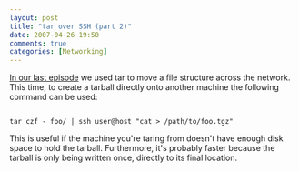 ```yaml
---
layout: post
title: "tar over SSH (part 2)"
date: 2007-04-26 19:50
comments: true
categories: [Networking]
---
```

[In our last episode](http://dinomite.net/archives/tar-over-ssh) we used tar to move a file structure across the network.  This time, to create a tarball directly onto another machine the following command can be used:

<code>
tar czf - foo/ | ssh user@host "cat > /path/to/foo.tgz"
</code>

This is useful if the machine you're taring from doesn't have enough disk space to hold the tarball.  Furthermore, it's probably faster because the tarball is only being written once, directly to its final location.
